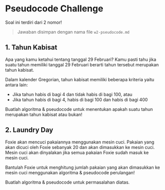 # Pseudocode Challenge

Soal ini terdiri dari 2 nomor!

> Jawaban disimpan dengan nama file `w2-pseudocode.md`

## 1. Tahun Kabisat

Apa yang kamu ketahui tentang tanggal 29 Februari? Kamu pasti tahu jika suatu tahun memiliki tanggal 29 Februari berarti tahun tersebut merupakan tahun kabisat.

Dalam kalender Gregorian, tahun kabisat memiliki beberapa kriteria yaitu antara lain:
 - Jika tahun habis di bagi 4 dan tidak habis di bagi 100, atau
 - Jika tahun habis di bagi 4, habis di bagi 100 dan habis di bagi 400

Buatlah algoritma & pseudocode untuk menentukan apakah suatu tahun merupakan tahun kabisat atau bukan!

## 2. Laundry Day

Foxie akan mencuci pakaiannya menggunakan mesin cuci. Pakaian yang akan dicuci oleh Foxie sebanyak 20 dan akan dimasukkan ke mesin cuci.
Mesin cuci akan dinyalakan jika semua pakaian Foxie sudah masuk ke mesin cuci.

Bantulah Foxie untuk menghitung jumlah pakaian yang akan dimasukkan ke mesin cuci menggunakan algoritma & pseudocode perulangan!

Buatlah algoritma & pseudocode untuk permasalahan diatas.
